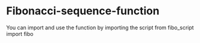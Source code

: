 # Fibonacci-sequence-function
You can import and use the function by importing the script
from fibo_script import fibo
